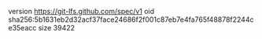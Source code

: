 version https://git-lfs.github.com/spec/v1
oid sha256:5b1631eb2d32acf37face24686f2f001c87eb7e4fa765f48878f2244ce35eacc
size 39422
